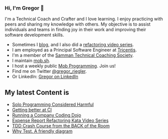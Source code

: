 ### Hi, I'm Gregor 👋

I'm a Technical Coach and Crafter and I love learning. 
I enjoy practicing with peers and sharing my knowledge with others. 
My objective is to assist individuals and teams in finding joy in their work and improving their software development skills.

- Sometimes I [blog](https://gregorriegler.com/blog), and I also did a [refactoring video series](https://www.youtube.com/channel/UCsWg_i6X4KMhjD2CRqCJLdg).
- I am employed as a Principal Software Engineer at [Tricentis](http://www.tricentis.com).
- I'm a member of the [Samman Technical Coaching Society](https://sammancoaching.org/).
- I maintain [mob.sh](https://github.com/remotemobprogramming/mob).
- I host a weekly public [Mob Programming](https://github.com/gregorriegler/mob-programming-rpg). Join us!
- Find me on Twitter [@gregor_riegler](https://twitter.com/gregor_riegler).
- Or LinkedIn: [Gregor on LinkedIn](https://www.linkedin.com/in/gregor-riegler-4a1b3283/)


## My latest Content is

- [Solo Programming Considered Harmful](http://gregorriegler.com/2023/01/30/solo-programming-considered-bad.html)
- [Getting better at CI](http://gregorriegler.com/2022/07/21/Getting-better-at-CI.html)
- [Running a Company Coding Dojo](http://gregorriegler.com/2022/01/07/running-a-company-coding-dojo.html)
- [Expense Report Refactoring Kata Video Series](https://www.youtube.com/watch?v=DS_940tXMXQ&list=PLITEvpe_3xfdicT0Yobk_xtSTfrCElQes)
- [TDD Crash Course from the BACK of the Room](https://gregorriegler.com/2021/07/02/tdd-crash-course-from-the-back-of-the-room.html)
- [Why Test. A friendly diagram](https://gregorriegler.com/2021/05/20/why-test.html)
